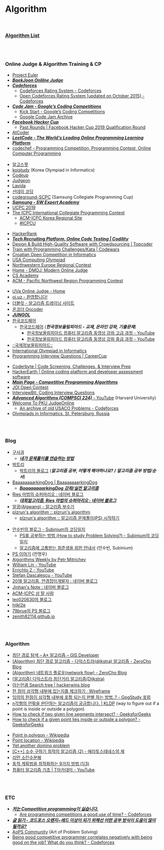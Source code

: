 Algorithm
==========

 <br/>
 
### [Algorithm List](https://docs.google.com/document/d/1oOJBDRhrdQm9fDtNI8YVfCA0rAzi22yQ9-IKpNMxvss/edit#)


 <br/><br/>


### Online Judge & Algorithm Training & CP
- [Project Euler](https://projecteuler.net/)
- [___BaekJoon Onlilne Judge___](https://www.acmicpc.net/)
- [___Codeforces___](http://codeforces.com/)
    - [Codeforces Rating System - Codeforces](https://codeforces.com/blog/entry/102)
    - [Open Codeforces Rating System [updated on October 2015] - Codeforces](https://codeforces.com/blog/entry/20762)
- [___Code Jam - Google’s Coding Competitions___](https://codingcompetitions.withgoogle.com/codejam)
    - [Kick Start - Google’s Coding Competitions](https://codingcompetitions.withgoogle.com/kickstart)
    - [Google Code Jam Archive](https://zibada.guru/gcj/)
- [___Facebook Hacker Cup___](https://www.facebook.com/hackercup/)
    - [Past Rounds | Facebook Hacker Cup 2019 Qualification Round](https://www.facebook.com/hackercup/past_rounds/)
- [AtCoder](https://atcoder.jp/)
- [___LeetCode - The World's Leading Online Programming Learning Platform___](https://leetcode.com/)
- [codechef - Programming Competition, Programming Contest, Online Computer Programming](https://www.codechef.com/)  <br/><br/>
- [알고스팟](https://algospot.com/)
- [koistudy](http://koistudy.net/)  (Korea Olympiad in Informatics)
- [Codeup](https://codeup.kr/index.php)
- [Judgeon](http://www.judgeon.net/)
- [Lavida](https://judge.lavida.us/) 
- [선데이 코딩](https://www.sundaycoding.xyz/) 
- [codeground-SCPC](https://www.codeground.org/)  (Samsung Collegiate Programming Cup)
- [___Samsung - SW Expert Academy___](https://www.swexpertacademy.com/main/main.do)
- [UCPC 2019](https://ucpc.acmicpc.net/info)
- [The ICPC International Collegiate Programming Contest](https://icpc.global/)
    - [ACM-ICPC Korea Regional Site](http://icpckorea.org/)
    - [#ICPCU](https://u.icpc.global/)  <br/><br/>
- [HackerRank](https://www.hackerrank.com/)
- [___Tech Recruiting Platform, Online Code Testing | Codility___](https://www.codility.com/)
- [Design & Build High-Quality Software with Crowdsourcing | Topcoder](https://www.topcoder.com/)
- [Train with Programming Challenges/Kata | Codewars](https://www.codewars.com/)
- [Croatian Open Competition in Informatics](http://hsin.hr/coci/)
- [USA Computing Olympiad](http://www.usaco.org/index.php)
- [Northwestern Europe Regional Contest](http://www.nwerc.eu/)
- [Home - DMOJ: Modern Online Judge](https://dmoj.ca/)
- [CS Academy](https://csacademy.com/)
- [ACM - Pacific Northwest Region Programming Contest](http://acmicpc-pacnw.org/results.htm) <br/><br/>
- [UVa Online Judge - Home](https://uva.onlinejudge.org/)
- [oj.uz - 환영합니다!](https://oj.uz/)
- [더블릿 - 알고리즘 트레이닝 사이트](http://59.23.150.58/index.php)
- [온코더 Oncoder](https://www.oncoder.com/)
- [___JUNGOL___](http://www.jungol.co.kr/)
- [한국코드페어](http://www.digitalculture.or.kr/koi/KoiMain.do)
    - [한국코드페어](http://www.digitalculture.or.kr/koi/StudyBook.do) (___한국정보올림피아드 - 교재, 온라인 강좌, 기출문제___)
        - [한국정보올림피아드 컴퓨터 알고리즘 동영상 강좌 고급 과정 - YouTube](https://www.youtube.com/playlist?list=PL00pFw870wWtVe5Ycgtj4Hn2IQsheNTsu)
        - [한국정보올림피아드 컴퓨터 알고리즘 동영상 강좌 중급 과정 - YouTube](https://www.youtube.com/playlist?list=PL00pFw870wWvRdymLSFxzkenSqpnOQEdH)
- [ ::국제정보올림피아드:: ](http://ioikorea.or.kr/main/index.asp)
- [International Olympiad in Informatics](https://ioinformatics.org/)
- [Programming Interview Questions | CareerCup](https://www.careercup.com/)  <br/><br/>
- [Coderbyte | Code Screening, Challenges, & Interview Prep](https://coderbyte.com/)
- [HackerEarth | Online coding platform and developer assessment software](https://www.hackerearth.com/)
- [___Main Page - Competitive Programming Algorithms___](https://cp-algorithms.com/)
- [JOI Open Contest](https://contests.ioi-jp.org/)
- [InterviewBit: Coding Interview Questions](https://www.interviewbit.com/)
- [___Advanced Algorithms (COMPSCI 224)___ - YouTube](https://www.youtube.com/playlist?list=PL2SOU6wwxB0uP4rJgf5ayhHWgw7akUWSf) (Harvard University)
- [Welcome To PKU JudgeOnline](http://poj.org/)
    - [An archive of old USACO Problems - Codeforces](https://codeforces.com/blog/entry/95032)
- [Olympiads in Informatics. St. Petersburg, Russia](https://neerc.ifmo.ru/school/information/index.html)


 <br/><br/>


### Blog
- [구사과](https://koosaga.com/)
    - [___내가 문제풀이를 연습하는 방법___](https://koosaga.com/217)
- [박트리](https://baactree.tistory.com/)
    - [박트리의 블로그](https://baactree.tistory.com/notice/16) (___알고리즘 공부, 어떻게 해야하나요? / 알고리즘 공부 방법/순서___)
- [BaaaaaaaarkingDog | BaaaaaaaarkingDog](https://blog.encrypted.gg/)
    - [___BaaaaaaaarkingDog 강좌/실전 알고리즘___](https://blog.encrypted.gg/category/%EA%B0%95%EC%A2%8C/%EC%8B%A4%EC%A0%84%20%EC%95%8C%EA%B3%A0%EB%A6%AC%EC%A6%98)
- [Ries 마법의 슈퍼마리오 : 네이버 블로그](http://kks227.blog.me/)
    - [___대회알고리즘, Ries 마법의 슈퍼마리오 : 네이버 블로그___](http://blog.naver.com/PostList.nhn?blogId=kks227&from=postList&categoryNo=299)
- [알광(Algwang) - 알고리즘 부수기](https://algwang.tistory.com/)
- [plzrun's algorithm :: plzrun's algorithm](https://plzrun.tistory.com/)
    - [plzrun's algorithm :: 알고리즘 문제풀이(PS) 시작하기](https://plzrun.tistory.com/entry/%EC%95%8C%EA%B3%A0%EB%A6%AC%EC%A6%98-%EB%AC%B8%EC%A0%9C%ED%92%80%EC%9D%B4PS-%EC%8B%9C%EC%9E%91%ED%95%98%EA%B8%B0)  <br/><br/>
- [안수빈의 블로그 - Subinium의 코딩일지](https://subinium.github.io/)
    - [PS를 공부하는 방법 (How to study Problem Solving?) - Subinium의 코딩일지](https://subinium.github.io/how-to-study-problem-solving/)
    - [알고리즘에 고통받는 취준생을 위한 안내서](https://www.notion.so/4e7f47700af341f4b649e4cad0c4fb30) (안수빈, Subinium)
- [PS 이야기](https://blog.myungwoo.kr/)  (전명우)
- [Algorithms Weekly by Petr Mitrichev](https://petr-mitrichev.blogspot.com/)
- [William Lin - YouTube](https://www.youtube.com/channel/UCKuDLsO0Wwef53qdHPjbU2Q)
- [Errichto 2 - YouTube](https://www.youtube.com/channel/UC2D_ekI79trchAxgRq5mwpQ)
- [Stefan Dascalescu - YouTube](https://www.youtube.com/channel/UCyTPeByJ_FvAJljtc0svt-Q)
- [2018 알고리즘, 안경잡이개발자 : 네이버 블로그](https://blog.naver.com/PostList.naver?blogId=ndb796&from=postList&categoryNo=128)
- [Jinhan's Note : 네이버 블로그](https://blog.naver.com/jinhan814)
- [ACM-ICPC 상 탈 사람](https://jason9319.tistory.com/)
- [leo020630의 블로그](https://leo630.tistory.com/)
- [hijkl2e](https://hijkl2e.tistory.com/)
- [79brue의 PS 블로그](https://79brue.tistory.com/)
- [zenith82114.github.io](https://zenith82114.github.io/)


 <br/><br/>


### Algorithm
- [최단 경로 탐색 – A* 알고리즘 – GIS Developer](http://www.gisdeveloper.co.kr/?p=3897)
- [(Algorithm) 최단 경로 알고리즘 - 다익스트라(dijkstra) 알고리즘 - ZeroCho Blog](https://www.zerocho.com/category/Algorithm/post/584bd46f580277001862f1af)
- [(Algorithm) 네트워크 플로우(network flow) - ZeroCho Blog](https://www.zerocho.com/category/Algorithm/post/5893405b588acb00186d39e0)
- [[알고리즘] 다익스트라 최단거리 알고리즘(Dijkstra)](https://limkydev.tistory.com/172)
- [아는만큼 Search tree | hackerwins blog](https://hackerwins.github.io/2019-05-10/search-tree?utm_source=gaerae.com&utm_campaign=%EA%B0%9C%EB%B0%9C%EC%9E%90%EC%8A%A4%EB%9F%BD%EB%8B%A4&utm_medium=social)
- [한 점이 삼각형 내부에 있는지를 체크하기 · Wireframe](https://soooprmx.com/archives/10607#more-10607)
- [임의의 한점이 삼각형 내부에 포함 되는지 판별 하는 방법..? - GpgStudy 포럼](https://gpgstudy.com/forum/viewtopic.php?t=15797)
- [n각형의 안팎을 판단하는 알고리즘이 궁금합니다. | KLDP](https://kldp.org/node/65088) (way to figure out if a point is inside or outside a polygon)
- [How to check if two given line segments intersect? - GeeksforGeeks](https://www.geeksforgeeks.org/check-if-two-given-line-segments-intersect/)
- [How to check if a given point lies inside or outside a polygon? - GeeksforGeeks](https://www.geeksforgeeks.org/how-to-check-if-a-given-point-lies-inside-a-polygon/)  <br/><br/>
- [Point in polygon - Wikipedia](https://en.wikipedia.org/wiki/Point_in_polygon)
- [Point location - Wikipedia](https://en.wikipedia.org/wiki/Point_location)
- [Yet another domino problem](https://artofproblemsolving.com/community/c6t520112f6h1818715_yet_another_domino_problem)
- [[C++] 소수 구하기 최적의 알고리즘 (2) - 에라토스테네스의 체](https://marobiana.tistory.com/91)
- [리먼 소인수분해](https://www.acmicpc.net/blog/view/89)
- [동적 계획법을 최적화하는 9가지 방법 (1/3)](https://koosaga.com/242?category=554431)
- [컴퓨터 알고리즘 기초 | T아카데미 - YouTube](https://www.youtube.com/playlist?list=PL9mhQYIlKEhdvKFh-wVpDuihNQv6C1gSy)


 <br/><br/>


### ETC
- [___저는 Competitive programming이 싫습니다.___](https://www.acmicpc.net/blog/view/49)
    - [Are programming competitions a good use of time? - Codeforces](http://codeforces.com/blog/entry/49289#comment-332844)
- [___글 읽기 - 코드포스 오렌지~레드 이상이 되기 위해선 어떤 공부 방식이 도움이 많이 될까요?___](https://www.acmicpc.net/board/view/19849)
- [AoPS Community](https://artofproblemsolving.com/community) (Art of Problem Solving)
- [Being good competitive programmer correlates negatively with being good on the job? What do you think? - Codeforces](https://codeforces.com/blog/entry/17302)


<br/><br/>


